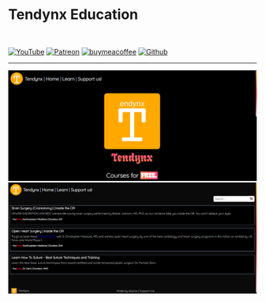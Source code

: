# Tendynx Education
<br/>

[![YouTube](https://axorax.github.io/badges/youtube.svg)](https://www.youtube.com/channel/UChNE29WeA7wbW5VC4JVb5Ag)
[![Patreon](https://axorax.github.io/badges/patreon.svg)](https://patreon.com/axorax/)
[![buymeacoffee](https://axorax.github.io/badges/buymeacoffee.svg)](https://www.buymeacoffee.com/axorax/)
[![Github](https://axorax.github.io/badges/github.svg)](https://www.github.com/axorax)
___


<img src="preview/preview1.png">
<img src="preview/preview2.png">
